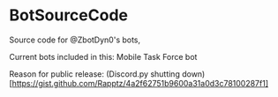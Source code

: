 # BotSourceCode
Source code for @ZbotDyn0's bots,

Current bots included in this: Mobile Task Force bot

Reason for public release: (Discord.py shutting down)[https://gist.github.com/Rapptz/4a2f62751b9600a31a0d3c78100287f1]
